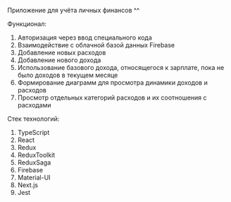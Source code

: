 Приложение для учёта личных финансов ^^

Функционал:

1. Авторизация через ввод специального кода
2. Взаимодействие с облачной базой данных Firebase
3. Добавление новых расходов
4. Добавление нового дохода
5. Использование базового дохода, относящегося к зарплате, пока не было доходов в текущем месяце
6. Формирование диаграмм для просмотра динамики доходов и расходов
7. Просмотр отдельных категорий расходов и их соотношения с расходами

Стек технологий:

1. TypeScript
2. React
3. Redux
4. ReduxToolkit
5. ReduxSaga
6. Firebase
7. Material-UI
8. Next.js
9. Jest
